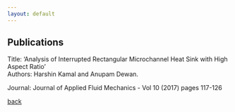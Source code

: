 ```yaml
---
layout: default
---
```


## Publications

Title: ‘Analysis of Interrupted Rectangular Microchannel Heat Sink with High Aspect Ratio’<br/>
Authors: Harshin Kamal and Anupam Dewan. <br/>

Journal: Journal of Applied Fluid Mechanics - Vol 10 (2017) pages 117-126<br/>

[back](./)

